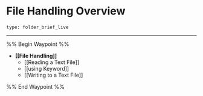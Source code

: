 # File Handling Overview
 
```ccard
type: folder_brief_live
```
 
---

%% Begin Waypoint %%
- **[[File Handling]]**
	- [[Reading a Text File]]
	- [[using Keyword]]
	- [[Writing to a Text File]]

%% End Waypoint %%